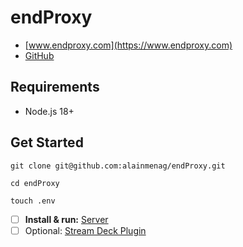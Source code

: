# endProxy
- [www.endproxy.com](https://www.endproxy.com)
- [GitHub](https://github.com/alainmenag/endProxy)

## Requirements
- Node.js 18+

## Get Started

```
git clone git@github.com:alainmenag/endProxy.git
```

```
cd endProxy
```

```
touch .env
```

- [ ] **Install & run:** [Server](server)
- [ ] Optional: [Stream Deck Plugin](plugin-streamdeck)
